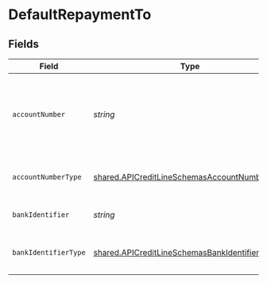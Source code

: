 # DefaultRepaymentTo


## Fields

| Field                                                                                                          | Type                                                                                                           | Required                                                                                                       | Description                                                                                                    |
| -------------------------------------------------------------------------------------------------------------- | -------------------------------------------------------------------------------------------------------------- | -------------------------------------------------------------------------------------------------------------- | -------------------------------------------------------------------------------------------------------------- |
| `accountNumber`                                                                                                | *string*                                                                                                       | :heavy_check_mark:                                                                                             | The account identifier. Only IBANs are supported at the moment.                                                |
| `accountNumberType`                                                                                            | [shared.APICreditLineSchemasAccountNumberType](../../models/shared/apicreditlineschemasaccountnumbertype.md)   | :heavy_check_mark:                                                                                             | The type of account number (e.g. IBAN).                                                                        |
| `bankIdentifier`                                                                                               | *string*                                                                                                       | :heavy_check_mark:                                                                                             | The identifier of the bank.                                                                                    |
| `bankIdentifierType`                                                                                           | [shared.APICreditLineSchemasBankIdentifierType](../../models/shared/apicreditlineschemasbankidentifiertype.md) | :heavy_check_mark:                                                                                             | The type of bank identifier (e.g. BIC).                                                                        |